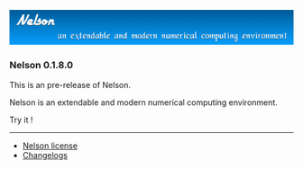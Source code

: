 ![banner](banner_homepage.png)

### Nelson 0.1.8.0

This is an pre-release of Nelson.

Nelson is an extendable and modern numerical computing environment.

Try it !

</div>

* * *

*   [Nelson license](license.html)
*   [Changelogs](changelog.html)
